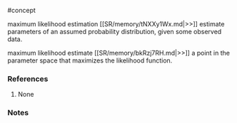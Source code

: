 #concept

maximum likelihood estimation [[SR/memory/tNXXy1Wx.md|>>]] estimate parameters of an assumed probability distribution, given some observed data.

maximum likelihood estimate [[SR/memory/bkRzj7RH.md|>>]] a point in the parameter space that maximizes the likelihood function.

### References
1. None

### Notes




